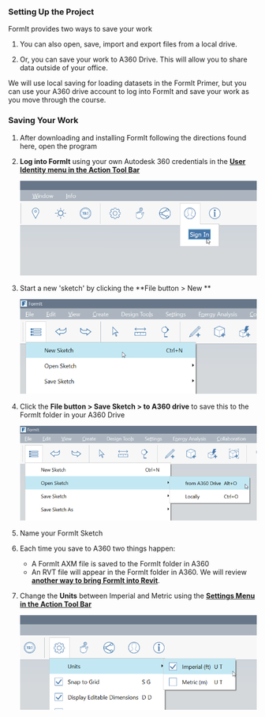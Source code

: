 ### Setting Up the Project

FormIt provides two ways to save your work

1. You can also open, save, import and export files from a local drive. 

2. Or, you can save your work to A360 Drive. This will allow you to share data outside of your office.

We will use local saving for loading datasets in the FormIt Primer, but you can use your A360 drive account to log into FormIt and save your work as you move through the course.

### Saving Your Work

1. After downloading and installing FormIt following the directions found here, open the program

2. **Log into FormIt** using your own Autodesk 360 credentials in the [**User Identity menu in the Action Tool Bar**](../formit-introduction/tool-bars.md)

   ![](./images/f20e489d-d5b3-4cd7-8d10-68b68eb8c5e4.png)

3. Start a new 'sketch' by clicking the **File button &gt; New **

   ![](images/new-sketch.png)

4. Click the **File button &gt; Save Sketch &gt; to A360 drive** to save this to the FormIt folder in your A360 Drive

   ![](images/A360-Save.png)

5. Name your FormIt Sketch

6. Each time you save to A360 two things happen:

   * A FormIt AXM file is saved to the FormIt folder in A360
   * An RVT file will appear in the FormIt folder in A360. We will review [**another way to bring FormIt into Revit**](../Building-the-Farnsworth-House/Revit-Interop.md).

7. Change the **Units** between Imperial and Metric using the [**Settings Menu in the Action Tool Bar**](../formit-introduction/tool-bars.md)

   ![](./images/69fa8a69-57f3-4eaa-a00a-4976732b1547.png)



